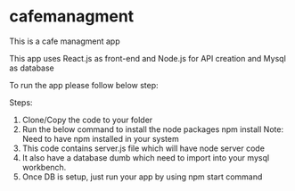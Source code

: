 # cafemanagment
This is a cafe managment app

This app uses React.js as front-end and Node.js for API creation and Mysql as database

To run the app please follow below step:

Steps:
1. Clone/Copy the code to your folder
2. Run the below command to install the node packages
   npm install
   Note: Need to have npm installed in your system
3. This code contains server.js file which will have node server code
4. It also have a database dumb which need to import into your mysql workbench.
5. Once DB is setup, just run your app by using npm start command

